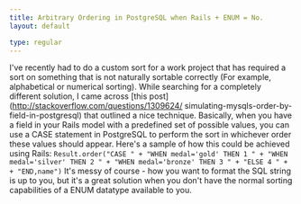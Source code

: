 ```yaml
---
title: Arbitrary Ordering in PostgreSQL when Rails + ENUM = No.
layout: default

type: regular
---
```


I've recently had to do a custom sort for a work project that has required a
sort on something that is not naturally sortable correctly (For example,
alphabetical or numerical sorting). While searching for a completely different
solution, I came across [this post](http://stackoverflow.com/questions/1309624/
simulating-mysqls-order-by-field-in-postgresql) that outlined a nice technique.
Basically, when you have a field in your Rails model with a predefined set of
possible values, you can use a CASE statement in PostgreSQL to perform the sort
in whichever order these values should appear. Here's a sample of how this
could be achieved using Rails: ``` Result.order("CASE " + "WHEN medal='gold'
THEN 1 " + "WHEN medal='silver' THEN 2 " + "WHEN medal='bronze' THEN 3 " +
"ELSE 4 " + + "END,name") ``` It's messy of course - how you want to format the
SQL string is up to you, but it's a great solution when you don't have the
normal sorting capabilities of a ENUM datatype available to you.

